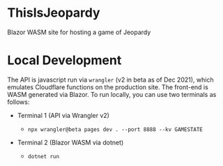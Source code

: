# ThisIsJeopardy

Blazor WASM site for hosting a game of Jeopardy

# Local Development

The API is javascript run via `wrangler` (v2 in beta as of Dec 2021), which emulates Cloudflare functions on the production site. The front-end is WASM generated via Blazor. To run locally, you can use two terminals as follows:

- Terminal 1 (API via Wrangler v2)

  - `npx wrangler@beta pages dev . --port 8888 --kv GAMESTATE`

- Terminal 2 (Blazor WASM via dotnet)
  - `dotnet run`
